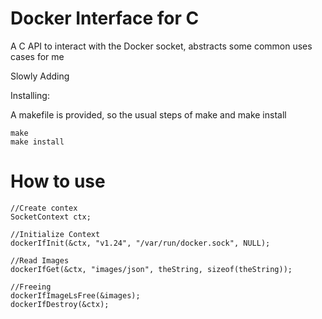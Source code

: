 # Docker Interface for C

A C API to interact with the Docker socket, abstracts some common uses cases for me


Slowly Adding


Installing:

A makefile is provided, so the usual steps of make and make install

```
make
make install
```

# How to use
```
//Create contex
SocketContext ctx;

//Initialize Context
dockerIfInit(&ctx, "v1.24", "/var/run/docker.sock", NULL);

//Read Images
dockerIfGet(&ctx, "images/json", theString, sizeof(theString));

//Freeing
dockerIfImageLsFree(&images);
dockerIfDestroy(&ctx);
```
